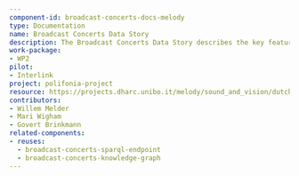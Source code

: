```yaml
---
component-id: broadcast-concerts-docs-melody
type: Documentation
name: Broadcast Concerts Data Story
description: The Broadcast Concerts Data Story describes the key features of the Broadcast Concerts knowledge graph
work-package: 
- WP2
pilot:
- Interlink
project: polifonia-project
resource: https://projects.dharc.unibo.it/melody/sound_and_vision/dutch_broadcast_concert_collection
contributors:
- Willem Melder
- Mari Wigham
- Govert Brinkmann
related-components:
- reuses:
  - broadcast-concerts-sparql-endpoint
  - broadcast-concerts-knowledge-graph
---
```

